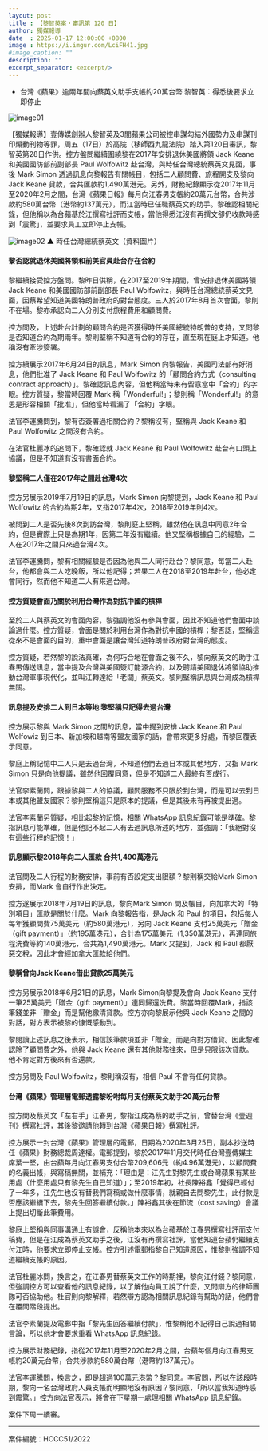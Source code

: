 ```yaml
---
layout: post
title : 【黎智英案・審訊第 120 日】
author: 獨媒報導
date  : 2025-01-17 12:00:00 +0800
image : https://i.imgur.com/LciFH41.jpg
#image_caption: ""
description: ""
excerpt_separator: <excerpt/>
---
```


- 台灣《蘋果》逾兩年間向蔡英文助手支帳約20萬台幣 黎智英：得悉後要求立即停止

<excerpt/>

![image01](https://i.imgur.com/m24IxPN.png)

【獨媒報導】壹傳媒創辦人黎智英及3間蘋果公司被控串謀勾結外國勢力及串謀刊印煽動刊物等罪，周五（17日）於高院（移師西九龍法院）踏入第120日審訊，黎智英第28日作供。控方盤問繼續圍繞黎在2017年安排退休美國將領 Jack Keane 和美國國防部前副部長 Paul Wolfowitz 赴台灣，與時任台灣總統蔡英文見面，事後 Mark Simon 透過訊息向黎報告有關帳目，包括二人顧問費、旅程開支及黎向 Jack Keane 貸款，合共匯款約1,490萬港元。另外，財務紀錄顯示從2017年11月至2020年2月之間，台灣《蘋果日報》每月向江春男支帳約20萬元台幣，合共涉款約580萬台幣（港幣約137萬元），而江當時已任職蔡英文的助手。黎確認相關紀錄，但他稱以為台蘋基於江撰寫社評而支帳，當他得悉江沒有再撰文卻仍收款時感到「震驚」，並要求員工立即停止支帳。

![image02](https://i.imgur.com/QCeDvb2.png)
▲ 時任台灣總統蔡英文（資料圖片）

#### 黎否認就退休美國將領和前美官員赴台存在合約

黎繼續接受控方盤問。黎昨日供稱，在2017至2019年期間，曾安排退休美國將領 Jack Keane 和美國國防部前副部長 Paul Wolfowitz，與時任台灣總統蔡英文見面，因蔡希望知道美國特朗普政府的對台態度。三人於2017年8月首次會面，黎則不在場。黎亦承認向二人分別支付旅程費用和顧問費。

控方問及，上述赴台計劃的顧問合約是否獲得時任美國總統特朗普的支持，又問黎是否知道合約為期兩年。黎則堅稱不知道有合約的存在，直至現在庭上才知道。他稱沒有牽涉簽署。

控方續展示2017年6月24日的訊息，Mark Simon 向黎報告，美國司法部有好消息，他們批准了 Jack Keane 和 Paul Wolfowitz 的「顧問合約方式（consulting contract approach）」。黎確認訊息內容，但他稱當時未有留意當中「合約」的字眼。控方質疑，黎當時回覆 Mark 稱「Wonderful!」；黎則稱「Wonderful!」的意思是形容相關「批准」，但他當時看漏了「合約」字眼。

法官李運騰問到，黎有否簽署過相關合約？黎稱沒有，堅稱與 Jack Keane 和Paul Wolfowitz 之間沒有合約。

在法官杜麗冰的追問下，黎確認就 Jack Keane 和 Paul Wolfowitz 赴台有口頭上協議，但是不知道有沒有書面合約。

#### 黎堅稱二人僅在2017年之間赴台灣4次

控方另展示2019年7月19日的訊息，Mark Simon 向黎提到，Jack Keane 和 Paul Wolfowitz 的合約為期2年，又指2017年4次，2018至2019年則4次。

被問到二人是否先後8次到訪台灣，黎則庭上堅稱，雖然他在訊息中同意2年合約，但是實際上只是為期1年，因第二年沒有繼續。他又堅稱根據自己的經驗，二人在2017年之間只來過台灣4次。

法官李運騰問，黎有相關經驗是否因為他與二人同行赴台？黎同意，每當二人赴台，他都會與二人吃晚飯，所以他記得；若果二人在2018至2019年赴台，他必定會同行，然而他不知道二人有來過台灣。

#### 控方質疑會面乃關於利用台灣作為對抗中國的槓桿

至於二人與蔡英文的會面內容，黎強調他沒有參與會面，因此不知道他們會面中談論過什麼。控方質疑，會面是關於利用台灣作為對抗中國的槓桿；黎否認，堅稱這從來不是會面的目的，重申會面是讓台灣知道特朗普政府對台灣的態度。

控方質疑，若然黎的說法真確，為何巧合地在會面之後不久，黎向蔡英文的助手江春男傳送訊息，當中提及台灣與美國簽訂能源合約，以及聘請美國退休將領協助推動台灣軍事現代化，並叫江轉達給「老闆」蔡英文。黎則堅稱訊息與台灣成為槓桿無關。

#### 訊息提及安排二人到日本等地 黎堅稱只記得去過台灣

控方展示黎與 Mark Simon 之間的訊息，當中提到安排 Jack Keane 和 Paul Wolfowiz 到日本、新加坡和越南等盟友國家的話，會帶來更多好處，而黎回覆表示同意。

黎庭上稱記憶中二人只是去過台灣，不知道他們去過日本或其他地方，又指 Mark Simon 只是向他提議，雖然他回覆同意，但是不知道二人最終有否成行。

法官李素蘭問，跟據黎與二人的協議，顧問服務不只限於到台灣，而是可以去到日本或其他盟友國家？黎則堅稱這只是原本的提議，但是其後未有再被提出過。

法官李素蘭另質疑，相比起黎的記憶，相關 WhatsApp 訊息紀錄可能是準確。黎指訊息可能準確，但是他記不起二人有去過訊息所述的地方，並強調：「我絕對沒有這些行程的記憶！」

#### 訊息顯示黎2018年向二人匯款 合共1,490萬港元

法官問及二人行程的財務安排，事前有否設定支出限額？黎則稱交給Mark Simon安排，而Mark 會自行作出決定。

控方遂展示2018年7月19日的訊息，黎向Mark Simon 問及帳目，向加拿大的「特別項目」匯款是關於什麼。Mark 向黎報告指，是Jack 和 Paul 的項目，包括每人每年獲顧問費75萬美元（約580萬港元），另向 Jack Keane 支付25萬美元「贈金（gift payment）」（約195萬港元），合計為175萬美元（1,350萬港元），再連同旅程洗費等約140萬港元，合共為1,490萬港元。Mark 又提到，Jack 和 Paul 都厭惡交稅，因此才會經加拿大匯款給他們。

#### 黎稱曾向Jack Keane借出貸款25萬美元

控方另展示2018年6月21日的訊息，Mark Simon向黎提及會向 Jack Keane 支付一筆25萬美元「贈金（gift payment）」連同歸還洗費。黎當時回覆Mark，指該筆錢並非「贈金」而是幫他繳清貸款。控方亦向黎展示他與 Jack Keane 之間的對話，對方表示被黎的慷慨感動到。

黎閱讀上述訊息之後表示，相信該筆款項並非「贈金」而是向對方借貸。因此黎確認除了顧問費之外，他與 Jack Keane 還有其他財務往來，但是只限該次貸款。他不肯定對方後來有否還款。

控方另問及 Paul Wolfowitz，黎則稱沒有，相信 Paul 不會有任何貸款。

#### 台灣《蘋果》管理層電郵透露黎吩咐每月支付蔡英文助手20萬元台幣

控方問及蔡英文「左右手」江春男，黎指江成為蔡的助手之前，曾替台灣《壹週刊》撰寫社評，其後黎邀請他轉到台灣《蘋果日報》撰寫社評。

控方展示一封台灣《蘋果》管理層的電郵，日期為2020年3月25日，副本抄送時任《蘋果》財務總裁周達權。電郵提到，黎於2017年11月交代時任台灣壹傳媒主席葉一堅，由台蘋每月向江春男支付台幣209,606元（約4.96萬港元），以顧問費的名義出帳，與寫稿無關，並補充：「理由是：江先生對黎先生或台灣蘋果有某些用處（什麼用處只有黎先生自己知道）」；至2019年初，社長陳裕鑫「覺得已經付了一年多，江先生也沒有替我們寫稿或做什麼事情，就親自去問黎先生，此付款是否應該繼續下去，黎先生回答繼續付款。」陳裕鑫其後在節流（cost saving）會議上提出切斷此筆費用。

黎庭上堅稱與同事溝通上有誤會，反稱他本來以為台蘋基於江春男撰寫社評而支付稿費，但是在江成為蔡英文助手之後，江沒有再撰寫社評，當他知道台蘋仍繼續支付江時，他要求立即停止支帳。控方引述電郵指黎自己知道原因，惟黎則強調不知道繼續支帳的原因。

法官杜麗冰問，換言之，在江春男替蔡英文工作的時期裡，黎向江付錢？黎同意，但強調控方可以查看他的訊息紀錄，以了解他向員工說了什麼，又問辯方的律師團隊可否協助他。杜官則向黎解釋，若然辯方認為相關訊息紀錄有幫助的話，他們會在覆問階段提出。

法官李素蘭提及電郵中指「黎先生回答繼續付款」，惟黎稱他不記得自己說過相關言論，所以他才會要求重看 WhatsApp 訊息紀錄。

控方展示財務紀錄，指從2017年11月至2020年2月之間，台蘋每個月向江春男支帳約20萬元台幣，合共涉款約580萬台幣（港幣約137萬元）。

法官李運騰問，換言之，即是超過100萬元港幣？黎同意。李官問，所以在該段時期，黎向一名台灣政府人員支帳而明顯地沒有原因？黎同意，「所以當我知道時感到震驚。」控方向法官表示，將會在下星期一處理相關 WhatsApp 訊息紀錄。

案件下周一續審。

---

案件編號：HCCC51/2022
